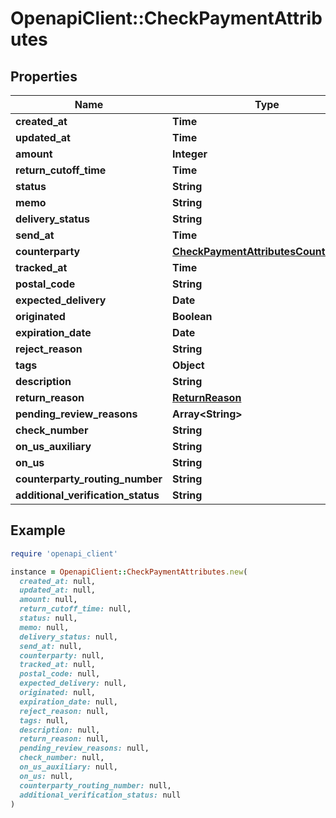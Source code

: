 # OpenapiClient::CheckPaymentAttributes

## Properties

| Name | Type | Description | Notes |
| ---- | ---- | ----------- | ----- |
| **created_at** | **Time** |  |  |
| **updated_at** | **Time** |  |  |
| **amount** | **Integer** |  |  |
| **return_cutoff_time** | **Time** |  | [optional] |
| **status** | **String** |  |  |
| **memo** | **String** |  | [optional] |
| **delivery_status** | **String** |  | [optional] |
| **send_at** | **Time** |  | [optional] |
| **counterparty** | [**CheckPaymentAttributesCounterparty**](CheckPaymentAttributesCounterparty.md) |  | [optional] |
| **tracked_at** | **Time** |  | [optional] |
| **postal_code** | **String** |  | [optional] |
| **expected_delivery** | **Date** |  | [optional] |
| **originated** | **Boolean** |  |  |
| **expiration_date** | **Date** |  | [optional] |
| **reject_reason** | **String** |  | [optional] |
| **tags** | **Object** |  | [optional] |
| **description** | **String** |  | [optional] |
| **return_reason** | [**ReturnReason**](ReturnReason.md) |  | [optional] |
| **pending_review_reasons** | **Array&lt;String&gt;** |  | [optional] |
| **check_number** | **String** |  | [optional] |
| **on_us_auxiliary** | **String** |  | [optional] |
| **on_us** | **String** |  | [optional] |
| **counterparty_routing_number** | **String** |  | [optional] |
| **additional_verification_status** | **String** |  | [optional] |

## Example

```ruby
require 'openapi_client'

instance = OpenapiClient::CheckPaymentAttributes.new(
  created_at: null,
  updated_at: null,
  amount: null,
  return_cutoff_time: null,
  status: null,
  memo: null,
  delivery_status: null,
  send_at: null,
  counterparty: null,
  tracked_at: null,
  postal_code: null,
  expected_delivery: null,
  originated: null,
  expiration_date: null,
  reject_reason: null,
  tags: null,
  description: null,
  return_reason: null,
  pending_review_reasons: null,
  check_number: null,
  on_us_auxiliary: null,
  on_us: null,
  counterparty_routing_number: null,
  additional_verification_status: null
)
```


